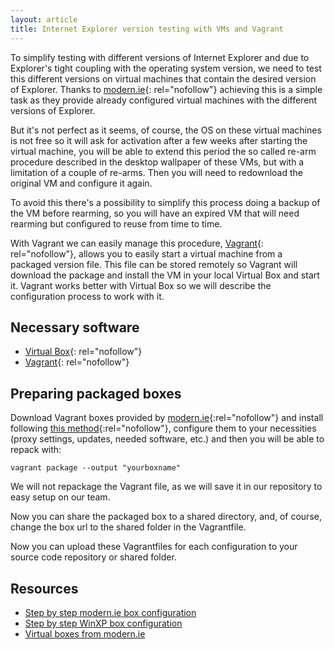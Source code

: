 ```yaml
---
layout: article
title: Internet Explorer version testing with VMs and Vagrant
---
```



To simplify testing with different versions of Internet Explorer and due to Explorer's tight coupling with the operating system version, we need to test this different versions on virtual machines that contain the desired version of Explorer. Thanks to [modern.ie](https://www.modern.ie/){: rel="nofollow"} achieving this is a simple task as they provide already configured virtual machines with the different versions of Explorer.

But it's not perfect as it seems, of course, the OS on these virtual machines is not free so it will ask for activation after a few weeks after starting the virtual machine, you will be able to extend this period the so called re-arm procedure described in the desktop wallpaper of these VMs, but with a limitation of a couple of re-arms. Then you will need to redownload the original VM and configure it again.

To avoid this there's a possibility to simplify this process doing a backup of the VM before rearming, so you will have an expired VM that will need rearming but configured to reuse from time to time.

With Vagrant we can easily manage this procedure, [Vagrant](https://www.vagrantup.com/){: rel="nofollow"}, allows you to easily start a virtual machine from a packaged version file. This file can be stored remotely so Vagrant will download the package and install the VM in your local Virtual Box and start it. Vagrant works better with Virtual Box so we will describe the configuration process to work with it.


Necessary software
------------------

* [Virtual Box](https://www.virtualbox.org/wiki/Downloads){: rel="nofollow"}
* [Vagrant](https://www.vagrantup.com/downloads.html){: rel="nofollow"}


Preparing packaged boxes
------------------------

Download Vagrant boxes provided by [modern.ie][1]{:rel="nofollow"} and install following [this method][2]{:rel="nofollow"}, configure them to your necessities (proxy settings, updates, needed software, etc.) and then you will be able to repack with:

    vagrant package --output "yourboxname"

We will not repackage the Vagrant file, as we will save it in our repository to easy setup on our team.

Now you can share the packaged box to a shared directory, and, of course, change the box url to the shared folder in the Vagrantfile.

Now you can upload these Vagrantfiles for each configuration to your source code repository or shared folder.



Resources
---------

* [Step by step modern.ie box configuration][2]
* [Step by step WinXP box configuration][3]
* [Virtual boxes from modern.ie][1]


[1]: http://blog.syntaxc4.net/post/2014/09/03/windows-boxes-for-vagrant-courtesy-of-modern-ie.aspx
[2]: https://gist.github.com/andreptb/57e388df5e881937e62a
[3]: http://www.emoxter.com/welcome-to-ghost/